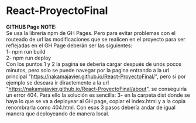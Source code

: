 # React-ProyectoFinal










**GITHUB Page NOTE:**      
Se usa la libreria npm de GH Pages. Pero para evitar problemas con el routeado de url las modificaciones que se realicen en el proyecto para ser reflejadas en el GH Page deberán ser las siguientes:<br>
1- npm run build<br>
2- npm run deploy<br>
Con los puntos 1 y 2 la pagina se debería cargar   después de unos pocos minutos, pero solo se puede navegar por la pagina entrando a la url principal "https://nakamajavier.github.io/React-ProyectoFinal/", pero si
por ejemplo se deseara ir diractemente a la url "https://nakamajavier.github.io/React-ProyectoFinal/about", se conseguiría un error 404. Para ello la solución es sencilla:
3- en la carpeta dist donde se haya lo que se va a deployear al GH page, copiar el index.html y a la copia renombrarla como 404.html.
Con esos 3 pasos debería andar de igual manera que deployeando de manera local.
